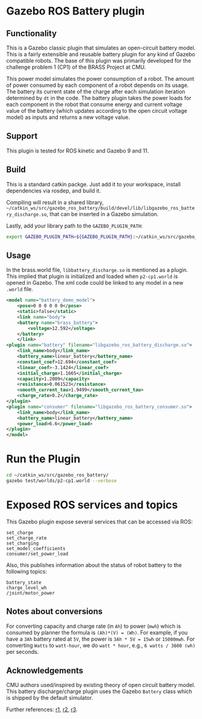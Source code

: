 # Gazebo ROS Battery plugin

## Functionality
This is a Gazebo classic plugin that simulates an open-circuit battery model. This is a fairly extensible and reusable battery plugin for any kind of Gazebo compatible robots.
The base of this plugin was primarily developed for the challenge problem 1 (CP1) of the BRASS Project at CMU. 

This power model simulates the power consumption of a robot. The amount of power consumed by each component of a robot depends on its usage. The battery its current state of the charge after each simulation iteration determined by `dt` in the code. The battery plugin takes the power loads for each component in the robot that consume energy and current voltage value of the battery (which updates according to the open circuit voltage model) as inputs and returns a new voltage value.

## Support
This plugin is tested for ROS kinetic and Gazebo 9 and 11.

## Build
This is a standard catkin packge. Just add it to your workspace, install dependencies via rosdep, and build it.

Compiling will result in a shared library, `~/catkin_ws/src/gazebo_ros_battery/build/devel/lib/libgazebo_ros_battery_discharge.so`, that can be inserted in a Gazebo simulation.

Lastly, add your library path to the `GAZEBO_PLUGIN_PATH`:
```bash
export GAZEBO_PLUGIN_PATH=${GAZEBO_PLUGIN_PATH}:~/catkin_ws/src/gazebo_ros_battery/build/devel/lib
```

## Usage

In the brass.world file, `libbattery_discharge.so` is mentioned as a plugin. 
This implied that plugin is initialized and loaded when `p2-cp1.world` is opened in Gazebo. 
The xml code could be linked to any model in a new `.world` file.
```xml
<model name="battery_demo_model">
    <pose>0 0 0 0 0 0</pose>
    <static>false</static>
    <link name="body">
    <battery name="brass_battery">
        <voltage>12.592</voltage>
    </battery>
    </link>
<plugin name="battery" filename="libgazebo_ros_battery_discharge.so">
    <link_name>body</link_name>
    <battery_name>linear_battery</battery_name>
    <constant_coef>12.694</constant_coef>
    <linear_coef>-3.1424</linear_coef>
    <initial_charge>1.1665</initial_charge>
    <capacity>1.2009</capacity>
    <resistance>0.061523</resistance>
    <smooth_current_tau>1.9499</smooth_current_tau>
    <charge_rate>0.2</charge_rate>
</plugin>
<plugin name="consumer" filename="libgazebo_ros_battery_consumer.so">
    <link_name>body</link_name>
    <battery_name>linear_battery</battery_name>
    <power_load>6.6</power_load>
</plugin>
</model>
```

# Run the Plugin
```bash
cd ~/catkin_ws/src/gazebo_ros_battery/
gazebo test/worlds/p2-cp1.world --verbose
```


# Exposed ROS services and topics

This Gazebo plugin expose several services that can be accessed via ROS:

```
set_charge
set_charge_rate
set_charging
set_model_coefficients
consumer/set_power_load
```

Also, this publishes information about the status of robot battery to the following topics:
```
battery_state
charge_level_wh
/joint/motor_power
```

## Notes about conversions
For converting capacity and charge rate (in `Ah`) to power (`mwh`) which is consumed by planner the formula is `(Ah)*(V) = (Wh)`. For example, if you have a `3Ah` battery rated at `5V`, the power is `3Ah * 5V = 15wh` or `15000mwh`.
For converting `Watts` to `watt-hour`, we do `watt * hour`, e.g., `6 watts / 3600 (wh)` per seconds. 

## Acknowledgements
CMU authors used/inspired by existing theory of open circuit battery model. This battery discharge/charge plugin uses the Gazebo `Battery` class which is shipped by the default simulator.

Further references: [r1](http://security.livewatch.com/forum-ref/ohms-law-calculator), [r2](http://batteriesbyfisher.com/determining-charge-time), [r3](https://electronics.stackexchange.com/questions/24160/how-to-calculate-the-time-of-charging-and-discharging-of-battery).
